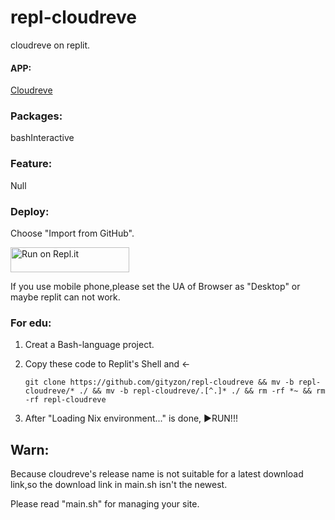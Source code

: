 # repl-cloudreve

cloudreve on replit.

#### APP:

[Cloudreve](https://cloudreve.org)

### Packages:

bashInteractive

### Feature:

Null

### Deploy:

   Choose "Import from GitHub".

<a href="https://replit.com/github/gityzon/repl-cloudreve">
  <img alt="Run on Repl.it" src="https://replit.com/badge/github/github/gityzon" style="height: 40px; width: 190px;" />
</a>

If you use mobile phone,please set the UA of Browser as "Desktop" or maybe replit can not work.

### For edu:

1. Creat a Bash-language project.

2. Copy these code to Replit's Shell and ←

   `git clone https://github.com/gityzon/repl-cloudreve && mv -b repl-cloudreve/* ./ && mv -b repl-cloudreve/.[^.]* ./ && rm -rf *~ && rm -rf repl-cloudreve`

3. After "Loading Nix environment..." is done, ▶RUN!!!

## Warn:

Because cloudreve's release name is not suitable for a latest download link,so the download link in main.sh isn't the newest.

Please read "main.sh" for managing your site.

